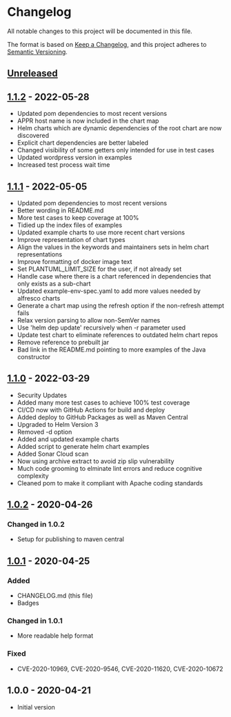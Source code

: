 # Changelog

All notable changes to this project will be documented in this file.

The format is based on [Keep a Changelog](https://keepachangelog.com/en/1.0.0/),
and this project adheres to [Semantic Versioning](https://semver.org/spec/v2.0.0.html).

## [Unreleased]

## [1.1.2] - 2022-05-28

- Updated pom dependencies to most recent versions
- APPR host name is now included in the chart map
- Helm charts which are dynamic dependencies of the root chart are now discovered
- Explicit chart dependencies are better labeled
- Changed visibility of some getters only intended for use in test cases
- Updated wordpress version in examples
- Increased test process wait time
  
## [1.1.1] - 2022-05-05

- Updated pom dependencies to most recent versions
- Better wording in README.md
- More test cases to keep coverage at 100%
- Tidied up the index files of examples
- Updated example charts to use more recent chart versions
- Improve representation of chart types
- Align the values in the keywords and maintainers sets in helm chart representations
- Improve formatting of docker image text
- Set PLANTUML_LIMIT_SIZE for the user, if not already set
- Handle case where there is a chart referenced in dependencies that only exists as a sub-chart
- Updated example-env-spec.yaml to add more values needed by alfresco charts
- Generate a chart map using the refresh option if the non-refresh attempt fails
- Relax version parsing to allow non-SemVer names
- Use 'helm dep update' recursively when -r parameter used
- Update test chart to eliminate references to outdated helm chart repos
- Remove reference to prebuilt jar
- Bad link in the README.md pointing to more examples of the Java constructor

## [1.1.0] - 2022-03-29

- Security Updates
- Added many more test cases to achieve 100% test coverage
- CI/CD now with GitHub Actions for build and deploy
- Added deploy to GitHub Packages as well as Maven Central
- Upgraded to Helm Version 3
- Removed -d option
- Added and updated example charts
- Added script to generate helm chart examples
- Added Sonar Cloud scan
- Now using archive extract to avoid zip slip vulnerability
- Much code grooming to elminate lint errors and reduce cognitive complexity
- Cleaned pom to make it compliant with Apache coding standards

## [1.0.2] - 2020-04-26

### Changed in 1.0.2

- Setup for publishing to maven central

## [1.0.1] - 2020-04-25

### Added

- CHANGELOG.md (this file)
- Badges

### Changed in 1.0.1

- More readable help format

### Fixed

- CVE-2020-10969, CVE-2020-9546, CVE-2020-11620, CVE-2020-10672

## 1.0.0 - 2020-04-21

- Initial version

[Unreleased]: https://github.com/melahn/helm-chartmap/compare/v1.1.2...HEAD
[1.1.2]: https://github.com/melahn/helm-chartmap/compare/v1.1.1...v1.1.2
[1.1.1]: https://github.com/melahn/helm-chartmap/compare/v1.1.0...v1.1.1
[1.1.0]: https://github.com/melahn/helm-chartmap/compare/v1.0.2...v1.1.0
[1.0.2]: https://github.com/melahn/helm-chartmap/compare/v1.0.1...v1.0.2
[1.0.1]: https://github.com/melahn/helm-chartmap/compare/v1.0.0...v1.0.1
